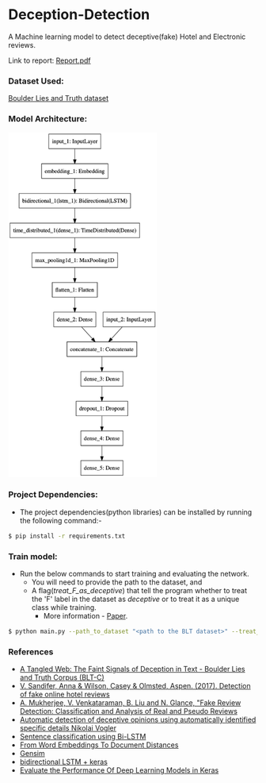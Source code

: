 # Deception-Detection
A Machine learning model to detect deceptive(fake) Hotel and Electronic reviews.

Link to report: [Report.pdf](https://github.com/nikhilsu/Deception-Detection/raw/master/Report.pdf)

### Dataset Used:
[Boulder Lies and Truth dataset](https://catalog.ldc.upenn.edu/LDC2014T24)

### Model Architecture:

<img src="https://github.com/nikhilsu/Deception-Detection/raw/master/model.png" alt="Model Architecture" width="300"/>

### Project Dependencies:
- The project dependencies(python libraries) can be installed by running the following command:-
```bash
$ pip install -r requirements.txt
```


### Train model:
- Run the below commands to start training and evaluating the network.
    - You will need to provide the path to the dataset, and
    - A flag(*treat_F_as_deceptive*) that tell the program whether to treat the 'F' label in the dataset as *deceptive* or to treat it as a unique class while training.
        - More information - [Paper](https://pdfs.semanticscholar.org/2020/69b7beb1069fa653953867ef4c4b78663499.pdf?_ga=2.256976139.144500798.1565130137-276775829.1564163481).

```bash
$ python main.py --path_to_dataset "<path to the BLT dataset>" --treat_F_as_deceptive <True/False>
```

### References
- [A Tangled Web: The Faint Signals of Deception in Text - Boulder Lies and Truth Corpus (BLT-C)](http://www.lrec-conf.org/proceedings/lrec2016/summaries/1203.html)
- [V. Sandifer, Anna & Wilson, Casey & Olmsted, Aspen. (2017). Detection of fake online hotel reviews](https://www.researchgate.net/profile/Aspen_Olmsted/publication/325075174_Detection_of_fake_online_hotel_reviews/links/5b68a939299bf14c6d94f4b2/Detection-of-fake-online-hotel-reviews.pdf)
- [A. Mukherjee, V. Venkataraman, B. Liu and N. Glance, "Fake Review Detection: Classification and Analysis of Real and Pseudo Reviews](http://www2.cs.uh.edu/~arjun/papers/UIC-CS-TR-yelp-spam.pdf)
- [Automatic detection of deceptive opinions using automatically identified specific details Nikolai Vogler](https://pdfs.semanticscholar.org/c05d/42ded4f7423c785f50a06633679fd36b5ca5.pdf)
- [Sentence classification using Bi-LSTM](https://towardsdatascience.com/sentence-classification-using-bi-lstm-b74151ffa565)
- [From Word Embeddings To Document Distances](http://proceedings.mlr.press/v37/kusnerb15.pdf)
- [Gensim](https://radimrehurek.com/gensim/models/word2vec.html)
- [bidirectional LSTM + keras](https://www.kaggle.com/snlpnkj/bidirectional-lstm-keras)
- [Evaluate the Performance Of Deep Learning Models in Keras](https://machinelearningmastery.com/evaluate-performance-deep-learning-models-keras/)

